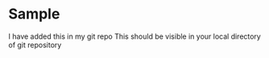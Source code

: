 # Sample
I have added this in my git repo
This should be visible in your local directory of git repository

